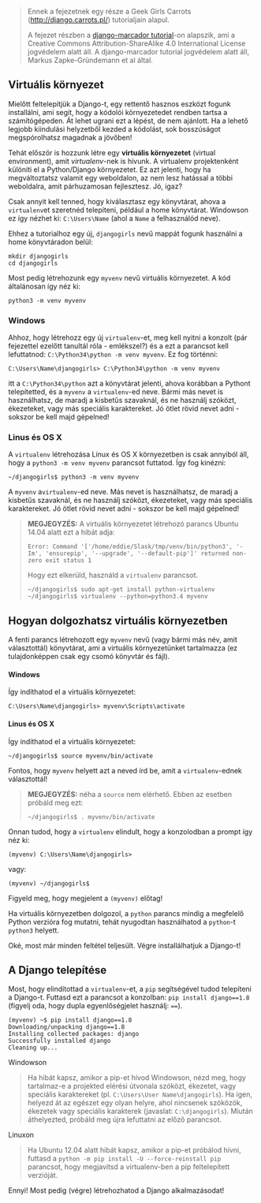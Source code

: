 > Ennek a fejezetnek egy része a Geek Girls Carrots (http://django.carrots.pl/) tutorialjain alapul.
> 
> A fejezet részben a [django-marcador tutorial](http://django-marcador.keimlink.de/)-on alapszik, ami a Creative Commons Attribution-ShareAlike 4.0 International License jogvédelem alatt áll. A django-marcador tutorial jogvédelem alatt áll, Markus Zapke-Gründemann et al által.

## Virtuális környezet

Mielőtt feltelepítjük a Django-t, egy rettentő hasznos eszközt fogunk installálni, ami segít, hogy a kódolói környezetedet rendben tartsa a számítógépeden. Át lehet ugrani ezt a lépést, de nem ajánlott. Ha a lehető legjobb kiindulási helyzetből kezded a kódolást, sok bosszúságot megspórolhatsz magadnak a jövőben!

Tehát először is hozzunk létre egy **virtuális környezetet** (virtual environment), amit *virtualenv*-nek is hívunk. A virtualenv projektenként különíti el a Python/Django környezetet. Ez azt jelenti, hogy ha megváltoztatsz valamit egy weboldalon, az nem lesz hatással a többi weboldalra, amit párhuzamosan fejlesztesz. Jó, igaz?

Csak annyit kell tenned, hogy kiválasztasz egy könyvtárat, ahova a `virtualenv`et szeretnéd telepíteni, például a home könyvtárat. Windowson ez így nézhet ki: `C:\Users\Name` (ahol a `Name` a felhasználód neve).

Ehhez a tutorialhoz egy új, `djangogirls` nevű mappát fogunk használni a home könyvtáradon belül:

    mkdir djangogirls
    cd djangogirls
    

Most pedig létrehozunk egy `myvenv` nevű virtuális környezetet. A kód általánosan így néz ki:

    python3 -m venv myvenv
    

### Windows

Ahhoz, hogy létrehozz egy új `virtualenv`-et, meg kell nyitni a konzolt (pár fejezettel ezelőtt tanultál róla - emlékszel?) és a ezt a parancsot kell lefuttatnod: `C:\Python34\python -m venv myvenv`. Ez fog történni:

    C:\Users\Name\djangogirls> C:\Python34\python -m venv myvenv
    

itt a `C:\Python34\python` azt a könyvtárat jelenti, ahova korábban a Pythont telepítetted, és a `myvenv` a `virtualenv`-ed neve. Bármi más nevet is használhatsz, de maradj a kisbetűs szavaknál, és ne használj szóközt, ékezeteket, vagy más speciális karaktereket. Jó ötlet rövid nevet adni - sokszor be kell majd gépelned!

### Linus és OS X

A `virtualenv` létrehozása Linux és OS X környezetben is csak annyiból áll, hogy a `python3 -m venv myvenv` parancsot futtatod. Így fog kinézni:

    ~/djangogirls$ python3 -m venv myvenv
    

A `myvenv` a`virtualenv`-ed neve. Más nevet is használhatsz, de maradj a kisbetűs szavaknál, és ne használj szóközt, ékezeteket, vagy más speciális karaktereket. Jó ötlet rövid nevet adni - sokszor be kell majd gépelned!

> **MEGJEGYZÉS:** A virtuális környezetet létrehozó parancs Ubuntu 14.04 alatt ezt a hibát adja:
> 
>     Error: Command '['/home/eddie/Slask/tmp/venv/bin/python3', '-Im', 'ensurepip', '--upgrade', '--default-pip']' returned non-zero exit status 1
>     
> 
> Hogy ezt elkerüld, használd a `virtualenv` parancsot.
> 
>     ~/djangogirls$ sudo apt-get install python-virtualenv
>     ~/djangogirls$ virtualenv --python=python3.4 myvenv
>     

## Hogyan dolgozhatsz virtuális környezetben

A fenti parancs létrehozott egy `myvenv` nevű (vagy bármi más név, amit választottál) könyvtárat, ami a virtuális környezetünket tartalmazza (ez tulajdonképpen csak egy csomó könyvtár és fájl).

#### Windows

Így indíthatod el a virtuális környezetet:

    C:\Users\Name\djangogirls> myvenv\Scripts\activate
    

#### Linus és OS X

Így indíthatod el a virtuális környezetet:

    ~/djangogirls$ source myvenv/bin/activate
    

Fontos, hogy `myvenv` helyett azt a neved írd be, amit a `virtualenv`-ednek választottál!

> **MEGJEGYZÉS:** néha a `source` nem elérhető. Ebben az esetben próbáld meg ezt:
> 
>     ~/djangogirls$ . myvenv/bin/activate
>     

Onnan tudod, hogy a `virtualenv` elindult, hogy a konzolodban a prompt így néz ki:

    (myvenv) C:\Users\Name\djangogirls>
    

vagy:

    (myvenv) ~/djangogirls$
    

Figyeld meg, hogy megjelent a `(myvenv)` előtag!

Ha virtuális környezetben dolgozol, a `python` parancs mindig a megfelelő Python verzióra fog mutatni, tehát nyugodtan használhatod a `python`-t `python3` helyett.

Oké, most már minden feltétel teljesült. Végre installálhatjuk a Django-t!

## A Django telepítése

Most, hogy elindítottad a `virtualenv`-et, a `pip` segítségével tudod telepíteni a Django-t. Futtasd ezt a parancsot a konzolban: `pip install django==1.8` (figyelj oda, hogy dupla egyenlőségjelet használj: `==`).

    (myvenv) ~$ pip install django==1.8
    Downloading/unpacking django==1.8
    Installing collected packages: django
    Successfully installed django
    Cleaning up...
    

Windowson

> Ha hibát kapsz, amikor a pip-et hívod Windowson, nézd meg, hogy tartalmaz-e a projekted elérési útvonala szóközt, ékezetet, vagy speciális karaktereket (pl. `C:\Users\User Name\djangogirls`). Ha igen, helyezd át az egészet egy olyan helyre, ahol nincsenek szóközök, ékezetek vagy speciális karakterek (javaslat: `C:\djangogirls`). Miután áthelyezted, próbáld meg újra lefuttatni az előző parancsot.

Linuxon

> Ha Ubuntu 12.04 alatt hibát kapsz, amikor a pip-et próbálod hívni, futtasd a `python -m pip install -U --force-reinstall pip` parancsot, hogy megjavítsd a virtualenv-ben a pip feltelepített verzióját.

Ennyi! Most pedig (végre) létrehozhatod a Django alkalmazásodat!